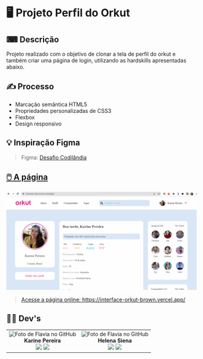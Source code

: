 # 🖥️ Projeto Perfil do Orkut




## ⌨ Descrição
Projeto realizado com o objetivo de clonar a tela de perfil do orkut e também criar uma página de login, utilizando as hardskills apresentadas abaixo.



## ✍️ Processo
- Marcação semântica HTML5
- Propriedades personalizadas de CSS3
- Flexbox  
- Design responsivo
    

## 💡 Inspiração Figma

>Figma: <a href="https://www.figma.com/file/Yb9IBH56g7T1hdIyZ3BMNO/Desafios---Codel%C3%A2ndia?node-id=173746%3A3595&t=q8FS2CcBsMxVC631-0">Desafio Codilândia


## 🖱️ A página
<img src="src/images/desktop-mobile.gif" alt="Gif exibindo o desktop e versão mobile do site">    

> Acesse a página online: <a target= "_blank">https://interface-orkut-brown.vercel.app/</a>


## 👩‍💻 Dev's
<table align="center">
  <tr>
    <td align="center">
      <div>
        <img src="https://avatars.githubusercontent.com/u/114251625?v=4" width="120px;" alt="Foto de Flavia no GitHub"/><br>
          <b> Karine Pereira </b><br>
            <a href="https://www.linkedin.com/in/devkarine/" alt="Linkedin"><img src="https://img.shields.io/badge/LinkedIn-0077B5?style=for-the-badge&logo=linkedin&logoColor=white"/ height="20"></a>
            <a href="https://github.com/devkarine" alt="Linkedin"><img src="https://img.shields.io/badge/GitHub-100000?style=for-the-badge&logo=github&logoColor=white" height="20"></a>
      </div>
    </td>

  <td align="center">
      <div>
        <img src="https://avatars.githubusercontent.com/u/120384308?v=4" width="120px;" alt="Foto de Flavia no GitHub"/><br>
          <b> Helena Siena </b><br>
            <a href="https://www.linkedin.com/in/helena-siena-150428237/" alt="Linkedin"><img src="https://img.shields.io/badge/LinkedIn-0077B5?style=for-the-badge&logo=linkedin&logoColor=white" height="20"></a>
            <a href="https://github.com/HelenaSiena" alt="GitHub"><img src="https://img.shields.io/badge/GitHub-100000?style=for-the-badge&logo=github&logoColor=white" height="20"></a>
      </div>
    </td>

  </tr>
</table>